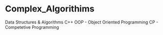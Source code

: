 # Complex_Algorithims
Data Structures &amp; Algorithms C++
OOP - Object Oriented Programming
CP - Competetive Programming
